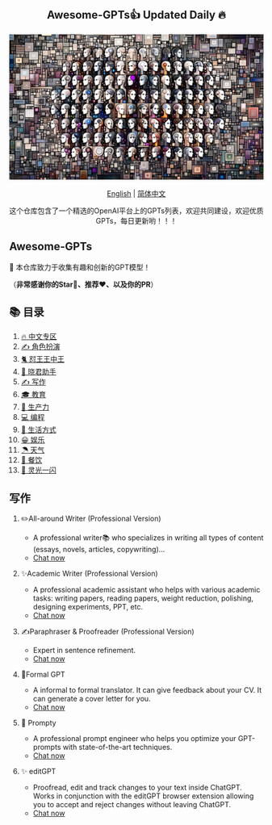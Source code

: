 <div align="center">
  <h2 align="center">Awesome-GPTs👍 Updated Daily 🔥</h2>
  
  <p align="center">
    <img width="650" src="https://raw.githubusercontent.com/gogooing/Awesome-GPTs/main/images/gpts.webp">
  </p>
  
  <p>
      <a href="https://github.com/gogooing/Awesome-GPTs">English</a> | <a href="https://github.com/gogooing/Awesome-GPTs/blob/main/README_zh.md">简体中文</a>
  </p>
  <p align="center">
    <p align="center"> 这个仓库包含了一个精选的OpenAI平台上的GPTs列表，欢迎共同建设，欢迎优质GPTs，每日更新哟！！！</p>
  </p>
</div>

## Awesome-GPTs
🎉 本仓库致力于收集有趣和创新的GPT模型！

（**非常感谢你的Star🌟、推荐❤️、以及你的PR**）

## 📚 目录
1. [🔥 中文专区](https://github.com/gogooing/Awesome-GPTs/blob/main/README_zh.md#中文专区)
2. [✍️ 角色扮演](https://github.com/gogooing/Awesome-GPTs/blob/main/README_zh.md#角色扮演)
3. [🐈 怼王王中王](https://github.com/gogooing/Awesome-GPTs/blob/main/README_zh.md#怼王王中王)
4. [🎯 晓君助手](https://github.com/gogooing/Awesome-GPTs/blob/main/README_zh.md#晓君助手)
5. [✍️ 写作](https://github.com/gogooing/Awesome-GPTs/blob/main/Writing/README_zh.md#写作)
6. [🎓 教育](https://github.com/gogooing/Awesome-GPTs/blob/main/Education/README_zh.md#教育)
7. [🧠 生产力](https://github.com/gogooing/Awesome-GPTs/blob/main/Productivity/README_zh.md#生产力)
8. [💻 编程](https://github.com/gogooing/Awesome-GPTs/blob/main/Programming/README_zh.md#编程)
9. [🦄 生活方式](https://github.com/gogooing/Awesome-GPTs/blob/main/Lifestyle/README_zh.md#生活方式)
10. [😀 娱乐](https://github.com/gogooing/Awesome-GPTs/blob/main/Just-for-Fun/README_zh.md#娱乐)
11. [☂  天气](https://github.com/gogooing/Awesome-GPTs/blob/main/Just-for-Fun/README_zh.md#天气)
12. [🍴 餐饮](https://github.com/gogooing/Awesome-GPTs/blob/main/Just-for-Fun/README_zh.md#餐饮)
13. [🤩 灵光一闪](https://github.com/gogooing/Awesome-GPTs/blob/main/Just-for-Fun/README_zh.md#灵光一闪)

## 写作
1. ✏️All-around Writer (Professional Version)
   - A professional writer📚 who specializes in writing all types of content (essays, novels, articles, copywriting)...
   - [Chat now](https://chat.openai.com/g/g-UbpNAGYL9-all-around-writer-professional-version)

2. ✨Academic Writer (Professional Version)
   - A professional academic assistant who helps with various academic tasks: writing papers, reading papers, weight reduction, polishing, designing experiments, PPT, etc.
   - [Chat now](https://chat.openai.com/g/g-Ej5zYQRIB-academic-writer-professional-version)

3. ✍️Paraphraser & Proofreader (Professional Version)
   - Expert in sentence refinement.
   - [Chat now](https://chat.openai.com/g/g-7vtCjvxkz-paraphraser-proofreader-professional-version)

4. 👔Formal GPT
   - A informal to formal translator. It can give feedback about your CV. It can generate a cover letter for you. 
   - [Chat now](https://chat.openai.com/g/g-3E1kEk3Ui-formalgpt)

5. 🤖 Prompty
   - A professional prompt engineer who helps you optimize your GPT-prompts with state-of-the-art techniques.
   - [Chat now](https://chat.openai.com/g/g-aZLV4vji6-prompty)
  
6. ✨ editGPT
   - Proofread, edit and track changes to your text inside ChatGPT. Works in conjunction with the editGPT browser extension allowing you to accept and reject changes without leaving ChatGPT.
   - [Chat now](https://chat.openai.com/g/g-zpuYfzV7k-editgpt)
